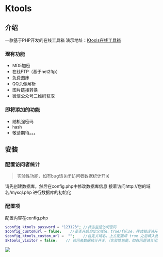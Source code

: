 # Ktools
## 介绍
一款基于PHP开发的在线工具箱
演示地址：[Ktools在线工具箱](https://tools.kaygb.top)
### 现有功能
- MD5加密
- 在线FTP（基于net2ftp）
- 免费图床
- QQ头像解析
- 图片链接转换
- 微信公众号二维码获取
### 即将添加的功能
- 随机强密码
- hash
- 敬请期待。。。
## 安装
### 配置访问者统计
> 实验性功能，如有bug请关闭访问者数据统计开关

请先创建数据库，然后在config.php中修改数据库信息
接着访问http://您的域名/mysql.php 进行数据库的初始化

### 配置项
配置内容在config.php
~~~php
$config_ktools_password = "123123"; //状态监控访问密码
$config_customurl = false;    //是否开启自定义域名，true/false，样式错误请开启
$config_ktools_custom_url =  "";    //自定义域名，上方配置填 true 之后填入此项
$ktools_visitor = false;    // 访问者数据统计开关，（实验性功能，如有问题请关闭）
~~~

[![](https://data.jsdelivr.com/v1/package/gh/kaygb/ktools/badge)](https://www.jsdelivr.com/package/gh/kaygb/ktools)